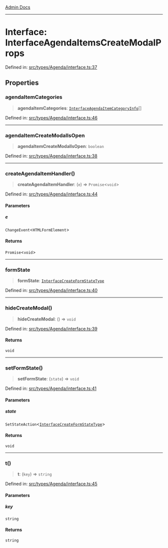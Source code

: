 [Admin Docs](/)

***

# Interface: InterfaceAgendaItemsCreateModalProps

Defined in: [src/types/Agenda/interface.ts:37](https://github.com/PalisadoesFoundation/talawa-admin/blob/main/src/types/Agenda/interface.ts#L37)

## Properties

### agendaItemCategories

> **agendaItemCategories**: [`InterfaceAgendaItemCategoryInfo`](InterfaceAgendaItemCategoryInfo.md)[]

Defined in: [src/types/Agenda/interface.ts:46](https://github.com/PalisadoesFoundation/talawa-admin/blob/main/src/types/Agenda/interface.ts#L46)

***

### agendaItemCreateModalIsOpen

> **agendaItemCreateModalIsOpen**: `boolean`

Defined in: [src/types/Agenda/interface.ts:38](https://github.com/PalisadoesFoundation/talawa-admin/blob/main/src/types/Agenda/interface.ts#L38)

***

### createAgendaItemHandler()

> **createAgendaItemHandler**: (`e`) => `Promise`\<`void`\>

Defined in: [src/types/Agenda/interface.ts:44](https://github.com/PalisadoesFoundation/talawa-admin/blob/main/src/types/Agenda/interface.ts#L44)

#### Parameters

##### e

`ChangeEvent`\<`HTMLFormElement`\>

#### Returns

`Promise`\<`void`\>

***

### formState

> **formState**: [`InterfaceCreateFormStateType`](InterfaceCreateFormStateType.md)

Defined in: [src/types/Agenda/interface.ts:40](https://github.com/PalisadoesFoundation/talawa-admin/blob/main/src/types/Agenda/interface.ts#L40)

***

### hideCreateModal()

> **hideCreateModal**: () => `void`

Defined in: [src/types/Agenda/interface.ts:39](https://github.com/PalisadoesFoundation/talawa-admin/blob/main/src/types/Agenda/interface.ts#L39)

#### Returns

`void`

***

### setFormState()

> **setFormState**: (`state`) => `void`

Defined in: [src/types/Agenda/interface.ts:41](https://github.com/PalisadoesFoundation/talawa-admin/blob/main/src/types/Agenda/interface.ts#L41)

#### Parameters

##### state

`SetStateAction`\<[`InterfaceCreateFormStateType`](InterfaceCreateFormStateType.md)\>

#### Returns

`void`

***

### t()

> **t**: (`key`) => `string`

Defined in: [src/types/Agenda/interface.ts:45](https://github.com/PalisadoesFoundation/talawa-admin/blob/main/src/types/Agenda/interface.ts#L45)

#### Parameters

##### key

`string`

#### Returns

`string`
